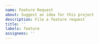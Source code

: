 ```yaml
---
name: Feature Request
about: Suggest an idea for this project
description: File a feature request
title: ''
labels: feature
assignees: ''
---
```

